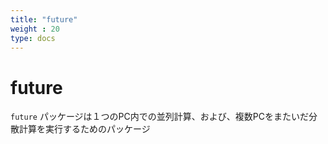 ```yaml
---
title: "future"
weight : 20
type: docs
---
```



# future

`future` パッケージは１つのPC内での並列計算、および、複数PCをまたいだ分散計算を実行するためのパッケージ


